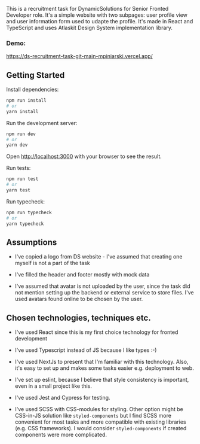 This is a recruitment task for DynamicSolutions for Senior Fronted Developer role.
It's a simple website with two subpages: user profile view and user information form used to udapte the profile.
It's made in React and TypeScript and uses Atlaskit Design System implementation library.

### Demo:
https://ds-recruitment-task-git-main-mpiniarski.vercel.app/

## Getting Started
Install dependencies:
```bash
npm run install
# or
yarn install
```

Run the development server:
```bash
npm run dev
# or
yarn dev
```

Open [http://localhost:3000](http://localhost:3000) with your browser to see the result.

Run tests:
```bash
npm run test
# or
yarn test
```


Run typecheck:
```bash
npm run typecheck
# or
yarn typecheck
```

## Assumptions

- I've copied a logo from DS website - I've assumed that creating one myself is not a part of the task
  
- I've filled the header and footer mostly with mock data
  
- I've assumed that avatar is not uploaded by the user, 
  since the task did not mention setting up the backend or external service to store files. 
  I've used avatars found online to be chosen by the user.
  
## Chosen technologies, techniques etc.
- I've used React since this is my first choice technology for fronted development
- I've used Typescript instead of JS because I like types :-)
- I've used NextJs to present that I'm familiar with this technology. 
  Also, it's easy to set up and makes some tasks easier e.g. deployment to web.
  
- I've set up eslint, because I believe that style consistency is important, even in a small project like this.
- I've used Jest and Cypress for testing.
- I've used SCSS with CSS-modules for styling. Other option might be CSS-in-JS solution like `styled-components` but I find SCSS more convenient for most tasks and more compatible with existing libraries (e.g. CSS frameworks). I would consider `styled-components` if created components were more complicated.
